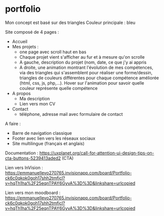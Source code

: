 # portfolio

Mon concept est basé sur des triangles
Couleur principale : bleu

Site composé de 4 pages :
  - Accueil
  - Mes projets :
      - one page avec scroll haut en bas
      - Chaque projet vient s'afficher au fur et à mesure qu'on scrolle
      - A gauche, description du projet (nom, date, ce que j'y ai appris
      - A droite, une animation montrant l'évolution de mes compétences, via des triangles qui s'assemblent pour réaliser une forme/dessin, triangles de couleurs différentes pour chaque compétence améliorée (html, css, js, php,...). Hover sur l'animation pour savoir quelle couleur représente quelle compétence
  - A propos
      - Ma description
      - Lien vers mon CV
  - Contact
      - téléphone, adresse mail avec formulaire de contact
    
A faire : 
- Barre de navigation classique
- Footer avec lien vers les réseaux sociaux
- Site multilingue (français et anglais)


Documentation : 
https://uxplanet.org/call-for-attention-ui-design-tips-on-cta-buttons-5239413aded2 (CTA)




Lien vers InVision : 
https://emmanuellevo270765.invisionapp.com/board/Portfolio-ck6c0qkok0goh17shh2tmfjcl?v=hqTh1ha%2F25eqnTPAY6GyvA%3D%3D&linkshare=urlcopied

Lien vers mon moodboard : https://emmanuellevo270765.invisionapp.com/board/Portfolio-ck6c0qkok0goh17shh2tmfjcl?v=hqTh1ha%2F25eqnTPAY6GyvA%3D%3D&linkshare=urlcopied
